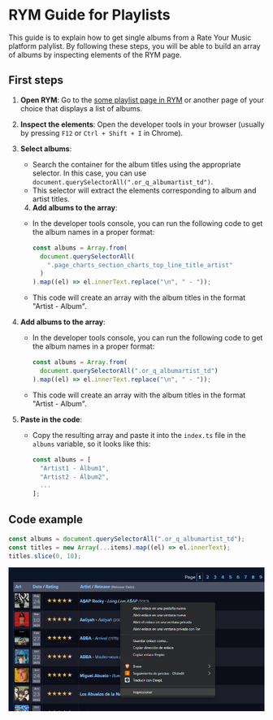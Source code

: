 # RYM Guide for Playlists

This guide is to explain how to get single albums from a Rate Your Music platform palylist. By following these steps, you will be able to build an array of albums by inspecting elements of the RYM page.

## First steps

1. **Open RYM**: Go to the [some playlist page in RYM](https://rateyourmusic.com/collection/AgustinWicki/r4.0) or another page of your choice that displays a list of albums.

2. **Inspect the elements**: Open the developer tools in your browser (usually by pressing `F12` or `Ctrl + Shift + I` in Chrome).

3. **Select albums**:

   - Search the container for the album titles using the appropriate selector. In this case, you can use `document.querySelectorAll(".or_q_albumartist_td")`.
   - This selector will extract the elements corresponding to album and artist titles.

   4. **Add albums to the array**:

   - In the developer tools console, you can run the following code to get the album names in a proper format:

     ```javascript
     const albums = Array.from(
       document.querySelectorAll(
         ".page_charts_section_charts_top_line_title_artist"
       )
     ).map((el) => el.innerText.replace("\n", " - "));
     ```

   - This code will create an array with the album titles in the format "Artist - Album".

4. **Add albums to the array**:

   - In the developer tools console, you can run the following code to get the album names in a proper format:

     ```javascript
     const albums = Array.from(
       document.querySelectorAll(".or_q_albumartist_td")
     ).map((el) => el.innerText.replace("\n", " - "));
     ```

   - This code will create an array with the album titles in the format "Artist - Album".

5. **Paste in the code**:

   - Copy the resulting array and paste it into the `index.ts` file in the `albums` variable, so it looks like this:

     ```typescript
     const albums = [
       "Artist1 - Álbum1",
       "Artist2 - Álbum2",
       ...
     ];
     ```

## Code example

```javascript
const albums = document.querySelectorAll(".or_q_albumartist_td");
const titles = new Array(...items).map((el) => el.innerText);
titles.slice(0, 10);
```

![alt text](image.png)

